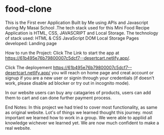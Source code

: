 # food-clone
This is the First ever Application Built by Me using APIs and Javascript during My Masai School .The tech stack used for this Mini Food Recipe Application is HTML, CSS, JAVASCRIPT and Local Storage.
The technology of stack used:
HTML & CSS
JavaScript
DOM
Local Storage
Pages developed:
Landing page



How to run the Project:
Click The Link to start the app at https://61b495e76b79800007c5dcf7--desertcart.netlify.app/.

Click The deployement https://61b495e76b79800007c5dcf7--desertcart.netlify.app/ you will reach on home page and creat account or signup if you are a new user or signin through your credentials (if doesn't work, please disable ad blocker or try out in incognito mode).

In our website users can buy any catagaries of products, users can add them to cart and can done further payment process.

End Notes:
In this project we had tried to cover most functionality, as same as original website. Lot's of things we learned thought this journey. most important we learned how to work in a group. We were able to appliid all knowledge wichever we learned yet. We are now much confident to make a real website.

